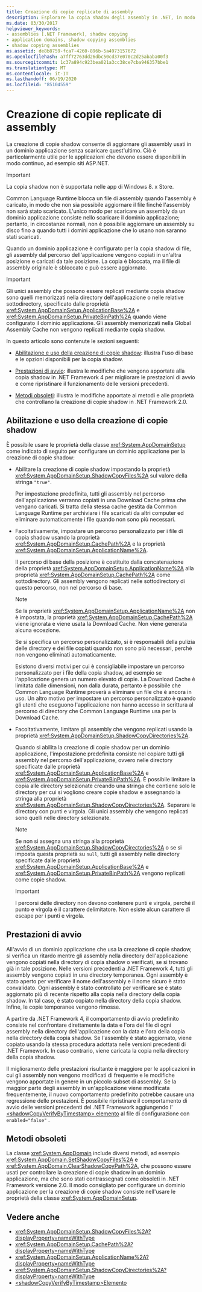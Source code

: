 ```yaml
---
title: Creazione di copie replicate di assembly
description: Esplorare la copia shadow degli assembly in .NET, in modo che quelli usati in un dominio dell'applicazione possano essere aggiornati senza scaricare il dominio dell'applicazione.
ms.date: 03/30/2017
helpviewer_keywords:
- assemblies [.NET Framework], shadow copying
- application domains, shadow copying assemblies
- shadow copying assemblies
ms.assetid: de8b8759-fca7-4260-896b-5a4973157672
ms.openlocfilehash: a7ff72763dd26dbc50cd37e070c2d25ababa00f3
ms.sourcegitcommit: 1c37a894c923bea021a3cc38ce7cba946357bbe1
ms.translationtype: MT
ms.contentlocale: it-IT
ms.lasthandoff: 06/19/2020
ms.locfileid: "85104559"
---
```

# <a name="shadow-copying-assemblies"></a>Creazione di copie replicate di assembly

La creazione di copie shadow consente di aggiornare gli assembly usati in un dominio applicazione senza scaricare quest'ultimo. Ciò è particolarmente utile per le applicazioni che devono essere disponibili in modo continuo, ad esempio siti ASP.NET.

> [!IMPORTANT]
> La copia shadow non è supportata nelle app di Windows 8. x Store.

Common Language Runtime blocca un file di assembly quando l'assembly è caricato, in modo che non sia possibile aggiornare il file finché l'assembly non sarà stato scaricato. L'unico modo per scaricare un assembly da un dominio applicazione consiste nello scaricare il dominio applicazione; pertanto, in circostanze normali, non è possibile aggiornare un assembly su disco fino a quando tutti i domini applicazione che lo usano non saranno stati scaricati.

Quando un dominio applicazione è configurato per la copia shadow di file, gli assembly dal percorso dell'applicazione vengono copiati in un'altra posizione e caricati da tale posizione. La copia è bloccata, ma il file di assembly originale è sbloccato e può essere aggiornato.

> [!IMPORTANT]
> Gli unici assembly che possono essere replicati mediante copia shadow sono quelli memorizzati nella directory dell'applicazione o nelle relative sottodirectory, specificato dalle proprietà <xref:System.AppDomainSetup.ApplicationBase%2A> e <xref:System.AppDomainSetup.PrivateBinPath%2A> quando viene configurato il dominio applicazione. Gli assembly memorizzati nella Global Assembly Cache non vengono replicati mediante copia shadow.

In questo articolo sono contenute le sezioni seguenti:

- [Abilitazione e uso della creazione di copie shadow](#EnablingAndUsing): illustra l'uso di base e le opzioni disponibili per la copia shadow.

- [Prestazioni di avvio](#StartupPerformance): illustra le modifiche che vengono apportate alla copia shadow in .NET Framework 4 per migliorare le prestazioni di avvio e come ripristinare il funzionamento delle versioni precedenti.

- [Metodi obsoleti](#ObsoleteMethods): illustra le modifiche apportate ai metodi e alle proprietà che controllano la creazione di copie shadow in .NET Framework 2.0.

<a name="EnablingAndUsing"></a>

## <a name="enabling-and-using-shadow-copying"></a>Abilitazione e uso della creazione di copie shadow

È possibile usare le proprietà della classe <xref:System.AppDomainSetup> come indicato di seguito per configurare un dominio applicazione per la creazione di copie shadow:

- Abilitare la creazione di copie shadow impostando la proprietà <xref:System.AppDomainSetup.ShadowCopyFiles%2A> sul valore della stringa `"true"`.

  Per impostazione predefinita, tutti gli assembly nel percorso dell'applicazione verranno copiati in una Download Cache prima che vengano caricati. Si tratta della stessa cache gestita da Common Language Runtime per archiviare i file scaricati da altri computer ed eliminare automaticamente i file quando non sono più necessari.

- Facoltativamente, impostare un percorso personalizzato per i file di copia shadow usando la proprietà <xref:System.AppDomainSetup.CachePath%2A> e la proprietà <xref:System.AppDomainSetup.ApplicationName%2A>.

  Il percorso di base della posizione è costituito dalla concatenazione della proprietà <xref:System.AppDomainSetup.ApplicationName%2A> alla proprietà <xref:System.AppDomainSetup.CachePath%2A> come sottodirectory. Gli assembly vengono replicati nelle sottodirectory di questo percorso, non nel percorso di base.

  > [!NOTE]
  > Se la proprietà <xref:System.AppDomainSetup.ApplicationName%2A> non è impostata, la proprietà <xref:System.AppDomainSetup.CachePath%2A> viene ignorata e viene usata la Download Cache. Non viene generata alcuna eccezione.

  Se si specifica un percorso personalizzato, si è responsabili della pulizia delle directory e dei file copiati quando non sono più necessari, perché non vengono eliminati automaticamente.

  Esistono diversi motivi per cui è consigliabile impostare un percorso personalizzato per i file della copia shadow, ad esempio se l'applicazione genera un numero elevato di copie. La Download Cache è limitata dalle dimensioni, non dalla durata, pertanto è possibile che Common Language Runtime proverà a eliminare un file che è ancora in uso. Un altro motivo per impostare un percorso personalizzato è quando gli utenti che eseguono l'applicazione non hanno accesso in scrittura al percorso di directory che Common Language Runtime usa per la Download Cache.

- Facoltativamente, limitare gli assembly che vengono replicati usando la proprietà <xref:System.AppDomainSetup.ShadowCopyDirectories%2A>.

  Quando si abilita la creazione di copie shadow per un dominio applicazione, l'impostazione predefinita consiste nel copiare tutti gli assembly nel percorso dell'applicazione, ovvero nelle directory specificate dalle proprietà <xref:System.AppDomainSetup.ApplicationBase%2A> e <xref:System.AppDomainSetup.PrivateBinPath%2A>. È possibile limitare la copia alle directory selezionate creando una stringa che contiene solo le directory per cui si vogliono creare copie shadow e assegnando la stringa alla proprietà <xref:System.AppDomainSetup.ShadowCopyDirectories%2A>. Separare le directory con punti e virgola. Gli unici assembly che vengono replicati sono quelli nelle directory selezionate.

  > [!NOTE]
  > Se non si assegna una stringa alla proprietà <xref:System.AppDomainSetup.ShadowCopyDirectories%2A>  o se si imposta questa proprietà su `null`, tutti gli assembly nelle directory specificate dalle proprietà <xref:System.AppDomainSetup.ApplicationBase%2A> e <xref:System.AppDomainSetup.PrivateBinPath%2A> vengono replicati come copie shadow.

  > [!IMPORTANT]
  > I percorsi delle directory non devono contenere punti e virgola, perché il punto e virgola è il carattere delimitatore. Non esiste alcun carattere di escape per i punti e virgola.

<a name="StartupPerformance"></a>

## <a name="startup-performance"></a>Prestazioni di avvio

All'avvio di un dominio applicazione che usa la creazione di copie shadow, si verifica un ritardo mentre gli assembly nella directory dell'applicazione vengono copiati nella directory di copia shadow o verificati, se si trovano già in tale posizione. Nelle versioni precedenti a .NET Framework 4, tutti gli assembly vengono copiati in una directory temporanea. Ogni assembly è stato aperto per verificare il nome dell'assembly e il nome sicuro è stato convalidato. Ogni assembly è stato controllato per verificare se è stato aggiornato più di recente rispetto alla copia nella directory della copia shadow. In tal caso, è stato copiato nella directory della copia shadow. Infine, le copie temporanee vengono rimosse.

A partire da .NET Framework 4, il comportamento di avvio predefinito consiste nel confrontare direttamente la data e l'ora del file di ogni assembly nella directory dell'applicazione con la data e l'ora della copia nella directory della copia shadow. Se l'assembly è stato aggiornato, viene copiato usando la stessa procedura adottata nelle versioni precedenti di .NET Framework. In caso contrario, viene caricata la copia nella directory della copia shadow.

Il miglioramento delle prestazioni risultante è maggiore per le applicazioni in cui gli assembly non vengono modificati di frequente e le modifiche vengono apportate in genere in un piccolo subset di assembly. Se la maggior parte degli assembly in un'applicazione viene modificata frequentemente, il nuovo comportamento predefinito potrebbe causare una regressione delle prestazioni. È possibile ripristinare il comportamento di avvio delle versioni precedenti del .NET Framework aggiungendo l' [ \<shadowCopyVerifyByTimestamp> elemento](../configure-apps/file-schema/runtime/shadowcopyverifybytimestamp-element.md) al file di configurazione con `enabled="false"` .

<a name="ObsoleteMethods"></a>

## <a name="obsolete-methods"></a>Metodi obsoleti

La classe <xref:System.AppDomain> include diversi metodi, ad esempio <xref:System.AppDomain.SetShadowCopyFiles%2A> e <xref:System.AppDomain.ClearShadowCopyPath%2A>, che possono essere usati per controllare la creazione di copie shadow in un dominio applicazione, ma che sono stati contrassegnati come obsoleti in .NET Framework versione 2.0. Il modo consigliato per configurare un dominio applicazione per la creazione di copie shadow consiste nell'usare le proprietà della classe <xref:System.AppDomainSetup>.

## <a name="see-also"></a>Vedere anche

- <xref:System.AppDomainSetup.ShadowCopyFiles%2A?displayProperty=nameWithType>
- <xref:System.AppDomainSetup.CachePath%2A?displayProperty=nameWithType>
- <xref:System.AppDomainSetup.ApplicationName%2A?displayProperty=nameWithType>
- <xref:System.AppDomainSetup.ShadowCopyDirectories%2A?displayProperty=nameWithType>
- [\<shadowCopyVerifyByTimestamp>Elemento](../configure-apps/file-schema/runtime/shadowcopyverifybytimestamp-element.md)
